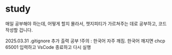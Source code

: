 # study
매일 공부해야 하는데, 어떻게 할지 몰라서, 챗지피티가 가르쳐주는 데로 공부하고, 코드 작성할 겁니다.

2025.03.31
  .gitignore 추가
  출력 공부
  !주의 : 한국어 자주 깨짐. 한국어 깨지면 chcp 65001 입력하고 VsCode 종료하고 다시 실행
